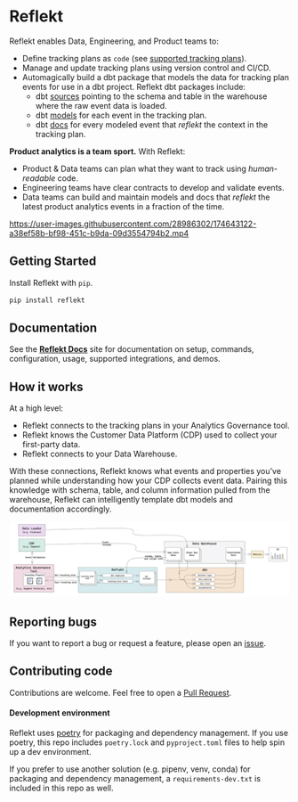<!--
SPDX-FileCopyrightText: 2022 Gregory Clunies <greg@reflekt-ci.com>

SPDX-License-Identifier: Apache-2.0
-->

# Reflekt
Reflekt enables Data, Engineering, and Product teams to:
- Define tracking plans as `code` (see [supported tracking plans](https://www.notion.so/reflekt-ci/Reflekt-Docs-a27c2dd7006b4584b6a451819b09cdb7#725dd17834dd4f13b5966c6cbf4e5369)).
- Manage and update tracking plans using version control and CI/CD.
- Automagically build a dbt package that models the data for tracking plan events for use in a dbt project. Reflekt dbt packages include:
  - dbt [sources](https://docs.getdbt.com/docs/building-a-dbt-project/using-sources) pointing to the schema and table in the warehouse where the raw event data is loaded.
  - dbt [models](https://docs.getdbt.com/docs/building-a-dbt-project/building-models) for each event in the tracking plan.
  - dbt [docs](https://docs.getdbt.com/docs/building-a-dbt-project/documentation) for every modeled event that *reflekt* the context in the tracking plan.

**Product analytics is a team sport.** With Reflekt:
-  Product & Data teams can plan what they want to track using *human-readable* code.
-  Engineering teams have clear contracts to develop and validate events.
-  Data teams can build and maintain models and docs that *reflekt* the latest product analytics events in a fraction of the time.

https://user-images.githubusercontent.com/28986302/174643122-a38ef58b-bf98-451c-b9da-09d3554794b2.mp4


## Getting Started
Install Reflekt with `pip`.
```bash
pip install reflekt
```

## Documentation
See the **[Reflekt Docs](https://reflekt-ci.notion.site/Reflekt-Docs-a27c2dd7006b4584b6a451819b09cdb7)** site for documentation on setup, commands, configuration, usage, supported integrations, and demos.

## How it works
At a high level:
- Reflekt connects to the tracking plans in your Analytics Governance tool.
- Reflekt knows the Customer Data Platform (CDP) used to collect your first-party data.
- Reflekt connects to your Data Warehouse.

With these connections, Reflekt knows what events and properties you’ve planned while understanding how your CDP collects event data. Pairing this knowledge with schema, table, and column information pulled from the warehouse, Reflekt can intelligently template dbt models and documentation accordingly.

![reflekt-architecture](/docs/reflekt-arch-flow.jpg)

## Reporting bugs
If you want to report a bug or request a feature, please open an [issue](https://github.com/GClunies/reflekt/issues).

## Contributing code
Contributions are welcome. Feel free to open a [Pull Request](https://github.com/GClunies/reflekt/pulls).

#### Development environment
Reflekt uses [poetry](https://python-poetry.org/) for packaging and dependency management. If you use poetry, this repo includes `poetry.lock` and `pyproject.toml` files to help spin up a dev environment.

If you prefer to use another solution (e.g. pipenv, venv, conda) for packaging and dependency management, a `requirements-dev.txt` is included in this repo as well.
